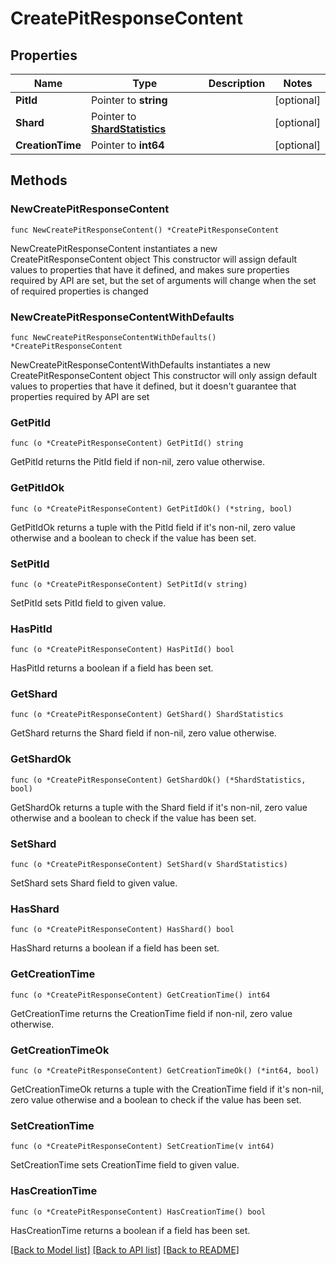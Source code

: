 # CreatePitResponseContent

## Properties

Name | Type | Description | Notes
------------ | ------------- | ------------- | -------------
**PitId** | Pointer to **string** |  | [optional] 
**Shard** | Pointer to [**ShardStatistics**](ShardStatistics.md) |  | [optional] 
**CreationTime** | Pointer to **int64** |  | [optional] 

## Methods

### NewCreatePitResponseContent

`func NewCreatePitResponseContent() *CreatePitResponseContent`

NewCreatePitResponseContent instantiates a new CreatePitResponseContent object
This constructor will assign default values to properties that have it defined,
and makes sure properties required by API are set, but the set of arguments
will change when the set of required properties is changed

### NewCreatePitResponseContentWithDefaults

`func NewCreatePitResponseContentWithDefaults() *CreatePitResponseContent`

NewCreatePitResponseContentWithDefaults instantiates a new CreatePitResponseContent object
This constructor will only assign default values to properties that have it defined,
but it doesn't guarantee that properties required by API are set

### GetPitId

`func (o *CreatePitResponseContent) GetPitId() string`

GetPitId returns the PitId field if non-nil, zero value otherwise.

### GetPitIdOk

`func (o *CreatePitResponseContent) GetPitIdOk() (*string, bool)`

GetPitIdOk returns a tuple with the PitId field if it's non-nil, zero value otherwise
and a boolean to check if the value has been set.

### SetPitId

`func (o *CreatePitResponseContent) SetPitId(v string)`

SetPitId sets PitId field to given value.

### HasPitId

`func (o *CreatePitResponseContent) HasPitId() bool`

HasPitId returns a boolean if a field has been set.

### GetShard

`func (o *CreatePitResponseContent) GetShard() ShardStatistics`

GetShard returns the Shard field if non-nil, zero value otherwise.

### GetShardOk

`func (o *CreatePitResponseContent) GetShardOk() (*ShardStatistics, bool)`

GetShardOk returns a tuple with the Shard field if it's non-nil, zero value otherwise
and a boolean to check if the value has been set.

### SetShard

`func (o *CreatePitResponseContent) SetShard(v ShardStatistics)`

SetShard sets Shard field to given value.

### HasShard

`func (o *CreatePitResponseContent) HasShard() bool`

HasShard returns a boolean if a field has been set.

### GetCreationTime

`func (o *CreatePitResponseContent) GetCreationTime() int64`

GetCreationTime returns the CreationTime field if non-nil, zero value otherwise.

### GetCreationTimeOk

`func (o *CreatePitResponseContent) GetCreationTimeOk() (*int64, bool)`

GetCreationTimeOk returns a tuple with the CreationTime field if it's non-nil, zero value otherwise
and a boolean to check if the value has been set.

### SetCreationTime

`func (o *CreatePitResponseContent) SetCreationTime(v int64)`

SetCreationTime sets CreationTime field to given value.

### HasCreationTime

`func (o *CreatePitResponseContent) HasCreationTime() bool`

HasCreationTime returns a boolean if a field has been set.


[[Back to Model list]](../README.md#documentation-for-models) [[Back to API list]](../README.md#documentation-for-api-endpoints) [[Back to README]](../README.md)


